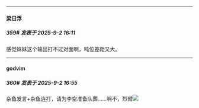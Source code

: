 ﻿
*****

####  梁日浮  
##### 359#       发表于 2025-9-2 16:11

感觉妹妹这个输出打不过对面啊，吨位差距又大。


*****

####  godvim  
##### 360#       发表于 2025-9-2 16:55

杂鱼发言+杂鱼连打，请为李空准备队葬……啊不，烈臂<img src="https://static.stage1st.com/image/smiley/face2017/053.png" referrerpolicy="no-referrer">

